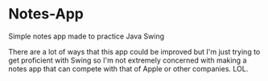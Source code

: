 # Notes-App
Simple notes app made to practice Java Swing

There are a lot of ways that this app could be improved but I'm just trying to get proficient with Swing so I'm not extremely concerned with making a notes app that can compete with that of Apple or other companies. LOL.

